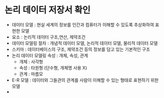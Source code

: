 # 논리 데이터 저장서 확인
- 데이터 모델 : 현실 세계의 정보를 인간과 컴퓨터가 이해할 수 있도록 추상화하여 표현한 모델
- 요소 : 논리적 데이터 구조,연산, 제약조건
- 데이터 모델링 절차 : 개념적 데이터 모델, 논리적 데이터 모델, 물리적 데이터 모델
- 스키마 : 데이터베이스의 구조, 제약조건 등의 정보를 담고 있는 기본적인 구조
- 논리 데이터 모델링 속성 : 개체, 속성, 관계
  - 개체 : 사각형
  - 속성 : 타원형 (단수형, 개체명 사용 X)
  - 관계 : 마름모
- E-R 모델 : 데이터와 그들관의 관계를 사람이 이해할 수 있는 형태로 표현하기 위한 모델
- 

